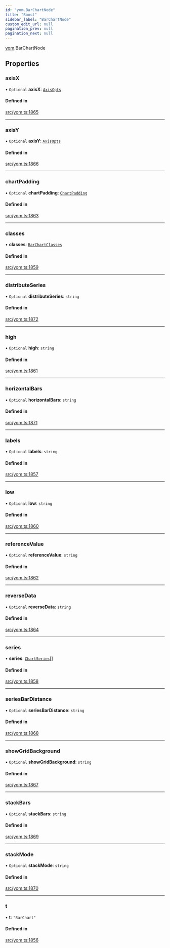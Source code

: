 ```yaml
---
id: "yom.BarChartNode"
title: "Boost"
sidebar_label: "BarChartNode"
custom_edit_url: null
pagination_prev: null
pagination_next: null
---
```


[yom](../namespaces/yom.md).BarChartNode

## Properties

### axisX

• `Optional` **axisX**: [`AxisOpts`](yom.AxisOpts.md)

#### Defined in

[src/yom.ts:1865](https://github.com/yolmio/boost/blob/5cada48/src/yom.ts#L1865)

___

### axisY

• `Optional` **axisY**: [`AxisOpts`](yom.AxisOpts.md)

#### Defined in

[src/yom.ts:1866](https://github.com/yolmio/boost/blob/5cada48/src/yom.ts#L1866)

___

### chartPadding

• `Optional` **chartPadding**: [`ChartPadding`](yom.ChartPadding.md)

#### Defined in

[src/yom.ts:1863](https://github.com/yolmio/boost/blob/5cada48/src/yom.ts#L1863)

___

### classes

• **classes**: [`BarChartClasses`](yom.BarChartClasses.md)

#### Defined in

[src/yom.ts:1859](https://github.com/yolmio/boost/blob/5cada48/src/yom.ts#L1859)

___

### distributeSeries

• `Optional` **distributeSeries**: `string`

#### Defined in

[src/yom.ts:1872](https://github.com/yolmio/boost/blob/5cada48/src/yom.ts#L1872)

___

### high

• `Optional` **high**: `string`

#### Defined in

[src/yom.ts:1861](https://github.com/yolmio/boost/blob/5cada48/src/yom.ts#L1861)

___

### horizontalBars

• `Optional` **horizontalBars**: `string`

#### Defined in

[src/yom.ts:1871](https://github.com/yolmio/boost/blob/5cada48/src/yom.ts#L1871)

___

### labels

• `Optional` **labels**: `string`

#### Defined in

[src/yom.ts:1857](https://github.com/yolmio/boost/blob/5cada48/src/yom.ts#L1857)

___

### low

• `Optional` **low**: `string`

#### Defined in

[src/yom.ts:1860](https://github.com/yolmio/boost/blob/5cada48/src/yom.ts#L1860)

___

### referenceValue

• `Optional` **referenceValue**: `string`

#### Defined in

[src/yom.ts:1862](https://github.com/yolmio/boost/blob/5cada48/src/yom.ts#L1862)

___

### reverseData

• `Optional` **reverseData**: `string`

#### Defined in

[src/yom.ts:1864](https://github.com/yolmio/boost/blob/5cada48/src/yom.ts#L1864)

___

### series

• **series**: [`ChartSeries`](yom.ChartSeries.md)[]

#### Defined in

[src/yom.ts:1858](https://github.com/yolmio/boost/blob/5cada48/src/yom.ts#L1858)

___

### seriesBarDistance

• `Optional` **seriesBarDistance**: `string`

#### Defined in

[src/yom.ts:1868](https://github.com/yolmio/boost/blob/5cada48/src/yom.ts#L1868)

___

### showGridBackground

• `Optional` **showGridBackground**: `string`

#### Defined in

[src/yom.ts:1867](https://github.com/yolmio/boost/blob/5cada48/src/yom.ts#L1867)

___

### stackBars

• `Optional` **stackBars**: `string`

#### Defined in

[src/yom.ts:1869](https://github.com/yolmio/boost/blob/5cada48/src/yom.ts#L1869)

___

### stackMode

• `Optional` **stackMode**: `string`

#### Defined in

[src/yom.ts:1870](https://github.com/yolmio/boost/blob/5cada48/src/yom.ts#L1870)

___

### t

• **t**: ``"BarChart"``

#### Defined in

[src/yom.ts:1856](https://github.com/yolmio/boost/blob/5cada48/src/yom.ts#L1856)
